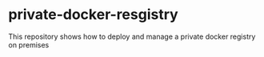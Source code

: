 # private-docker-resgistry
This repository shows how to deploy and manage a private docker registry on premises 

